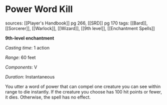 # Power Word Kill
sources: [[Player's Handbook]] pg 266, [[SRD]] pg 170
tags: [[Bard]], [[Sorcerer]], [[Warlock]], [[Wizard]], [[9th level]], [[Enchantment Spells]]

**9th-level enchantment**

*Casting time*: 1 action

*Range*: 60 feet

*Components*: V

*Duration*: Instantaneous

You utter a word of power that can compel one creature you can see within range to die instantly.  If the creature you choose has 100 hit points or fewer, it dies. Otherwise, the spell has no effect.
